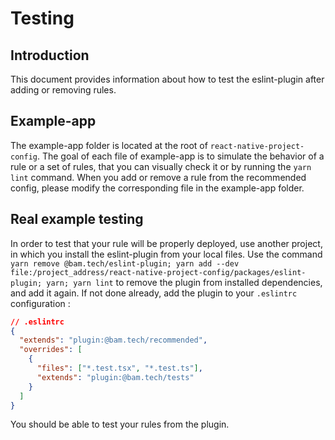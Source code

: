 # Testing

## Introduction

This document provides information about how to test the eslint-plugin after adding or removing rules.

## Example-app

The example-app folder is located at the root of `react-native-project-config`.
The goal of each file of example-app is to simulate the behavior of a rule or a set of rules, that you can visually check it or by running the `yarn lint` command.
When you add or remove a rule from the recommended config, please modify the corresponding file in the example-app folder.

## Real example testing

In order to test that your rule will be properly deployed, use another project, in which you install the eslint-plugin from your local files.
Use the command `yarn remove @bam.tech/eslint-plugin; yarn add --dev file:/project_address/react-native-project-config/packages/eslint-plugin; yarn; yarn lint` to remove the plugin from installed dependencies, and add it again.
If not done already, add the plugin to your `.eslintrc` configuration :

```json
// .eslintrc
{
  "extends": "plugin:@bam.tech/recommended",
  "overrides": [
    {
      "files": ["*.test.tsx", "*.test.ts"],
      "extends": "plugin:@bam.tech/tests"
    }
  ]
}
```

You should be able to test your rules from the plugin.
